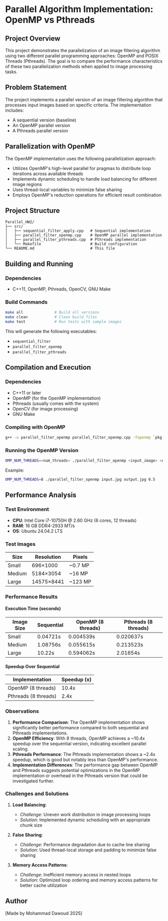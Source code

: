 # Parallel Algorithm Implementation: OpenMP vs Pthreads

## Project Overview
This project demonstrates the parallelization of an image filtering algorithm using two different parallel programming approaches: OpenMP and POSIX Threads (Pthreads). The goal is to compare the performance characteristics of these two parallelization methods when applied to image processing tasks.

## Problem Statement
The project implements a parallel version of an image filtering algorithm that processes input images based on specific criteria. The implementation includes:
- A sequential version (baseline)
- An OpenMP parallel version
- A Pthreads parallel version

## Parallelization with OpenMP
The OpenMP implementation uses the following parallelization approach:
- Utilizes OpenMP's high-level parallel for pragmas to distribute loop iterations across available threads
- Implements dynamic scheduling to handle load balancing for different image regions
- Uses thread-local variables to minimize false sharing
- Employs OpenMP's reduction operations for efficient result combination

## Project Structure
```
Parallel_HW2/
├── src/
│   ├── sequential_filter_apply.cpp   # Sequential implementation
│   ├── parallel_filter_openmp.cpp    # OpenMP parallel implementation
│   ├── parallel_filter_pthreads.cpp  # Pthreads implementation
│   └── Makefile                      # Build configuration
└── README.md                         # This file
```

## Building and Running

### Dependencies
- C++11, OpenMP, Pthreads, OpenCV, GNU Make

### Build Commands
```bash
make all              # Build all versions
make clean            # Clean build files
make test             # Run tests with sample images
```

This will generate the following executables:
- `sequential_filter`
- `parallel_filter_openmp`
- `parallel_filter_pthreads`

## Compilation and Execution
### Dependencies
- C++11 or later
- OpenMP (for the OpenMP implementation)
- Pthreads (usually comes with the system)
- OpenCV (for image processing)
- GNU Make

### Compiling with OpenMP
```bash
g++ -o parallel_filter_openmp parallel_filter_openmp.cpp -fopenmp `pkg-config --cflags --libs opencv4` -O3
```

### Running the OpenMP Version
```bash
OMP_NUM_THREADS=<num_threads> ./parallel_filter_openmp <input_image> <output_image> <filter_parameter>
```
Example:
```bash
OMP_NUM_THREADS=8 ./parallel_filter_openmp input.jpg output.jpg 0.5
```

## Performance Analysis

### Test Environment
- **CPU**: Intel Core i7-10750H @ 2.60 GHz (6 cores, 12 threads)
- **RAM**: 16 GB DDR4-2933 MT/s
- **OS**: Ubuntu 24.04.2 LTS

### Test Images
| Size   | Resolution | Pixels   |
|--------|------------|----------|
| Small  | 696×1000   | ~0.7 MP  |
| Medium | 5184×3054  | ~16 MP   |
| Large  | 14575×8441 | ~123 MP  |

### Performance Results

#### Execution Time (seconds)
| Image Size | Sequential | OpenMP (8 threads) | Pthreads (8 threads) |
|------------|------------|--------------------|----------------------|
| Small      | 0.04721s   | 0.004539s          | 0.020637s            |
| Medium     | 1.08756s   | 0.055615s          | 0.213523s            |
| Large      | 10.22s     | 0.594062s          | 2.01654s             |

#### Speedup Over Sequential
| Implementation       | Speedup (x) |
|----------------------|-------------|
| OpenMP (8 threads)   | 10.4x       |
| Pthreads (8 threads) | 2.4x        |

### Observations
1. **Performance Comparison**: The OpenMP implementation shows significantly better performance compared to both sequential and Pthreads implementations.
2. **OpenMP Efficiency**: With 8 threads, OpenMP achieves a ~10.4x speedup over the sequential version, indicating excellent parallel scaling.
3. **Pthreads Performance**: The Pthreads implementation shows a ~2.4x speedup, which is good but notably less than OpenMP's performance.
4. **Implementation Differences**: The performance gap between OpenMP and Pthreads suggests potential optimizations in the OpenMP implementation or overhead in the Pthreads version that could be investigated further.
### Challenges and Solutions
1. **Load Balancing**: 
   - *Challenge*: Uneven work distribution in image processing loops
   - *Solution*: Implemented dynamic scheduling with an appropriate chunk size

2. **False Sharing**:
   - *Challenge*: Performance degradation due to cache line sharing
   - *Solution*: Used thread-local storage and padding to minimize false sharing

3. **Memory Access Patterns**:
   - *Challenge*: Inefficient memory access in nested loops
   - *Solution*: Optimized loop ordering and memory access patterns for better cache utilization

## Author
[Made by Mohammad Dawoud 2025]
